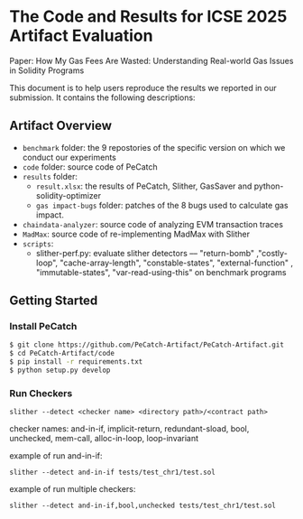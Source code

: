 # The Code and Results for ICSE 2025 Artifact Evaluation

Paper: How My Gas Fees Are Wasted: Understanding Real-world Gas Issues in Solidity Programs

This document is to help users reproduce the results we reported in our submission. 
It contains the following descriptions:

## Artifact Overview
- ```benchmark``` folder:
    the 9 repostories of the specific version on which we conduct our experiments
- ```code``` folder:
    source code of PeCatch
- ```results``` folder:
    - ```result.xlsx```:
        the results of PeCatch, Slither, GasSaver and python-solidity-optimizer
    - ```gas impact-bugs``` folder:
        patches of the 8 bugs used to calculate gas impact.
- ```chaindata-analyzer```:
    source code of analyzing EVM transaction traces
- ```MadMax```:
    source code of re-implementing MadMax with Slither
- ```scripts```:
    - slither-perf.py: evaluate slither detectors –– "return-bomb" ,"costly-loop", "cache-array-length", "constable-states", "external-function" , "immutable-states", "var-read-using-this" on benchmark programs

## Getting Started

### Install PeCatch
```bash
$ git clone https://github.com/PeCatch-Artifact/PeCatch-Artifact.git
$ cd PeCatch-Artifact/code
$ pip install -r requirements.txt
$ python setup.py develop
```

### Run Checkers
```
slither --detect <checker name> <directory path>/<contract path>
```
checker names: and-in-if, implicit-return, redundant-sload, bool, unchecked, mem-call, alloc-in-loop, loop-invariant

example of run and-in-if:
```
slither --detect and-in-if tests/test_chr1/test.sol
```

example of run multiple checkers:
```
slither --detect and-in-if,bool,unchecked tests/test_chr1/test.sol
```





